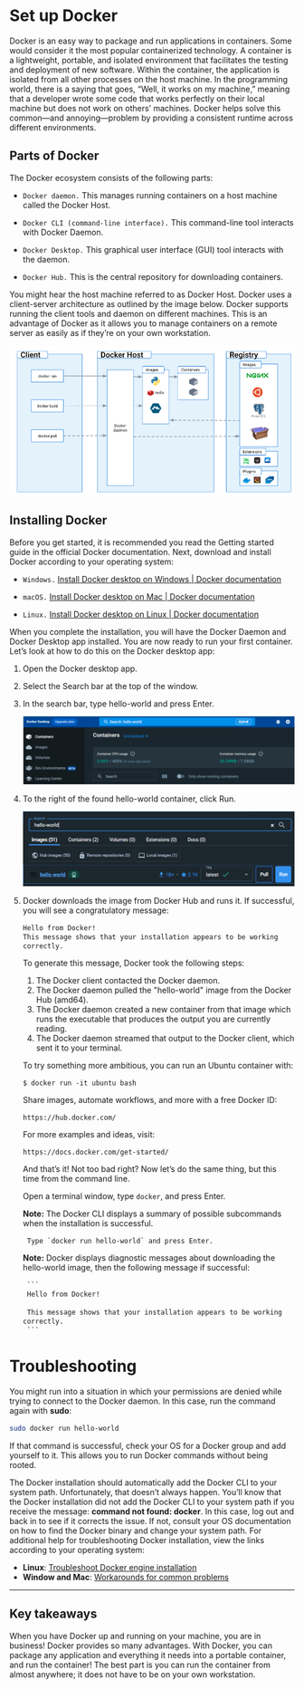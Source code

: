 # Set up Docker

Docker is an easy way to package and run applications in containers. Some would consider it the most popular containerized technology. A container is a lightweight, portable, and isolated environment that facilitates the testing and deployment of new software. Within the container, the application is isolated from all other processes on the host machine. In the programming world, there is a saying that goes, “Well, it works on my machine,” meaning that a developer wrote some code that works perfectly on their local machine but does not work on others’ machines. Docker helps solve this common—and annoying—problem by providing a consistent runtime across different environments.

## Parts of Docker 
The Docker ecosystem consists of the following parts:

- `Docker daemon.` This manages running containers on a host machine called the Docker Host.

- `Docker CLI (command-line interface).` This command-line tool interacts with Docker Daemon. 

- `Docker Desktop.` This graphical user interface (GUI) tool interacts with the daemon.

- `Docker Hub.` This is the central repository for downloading containers.

You might hear the host machine referred to as Docker Host. Docker uses a client-server architecture as outlined by the image below. Docker supports running the client tools and daemon on different machines. This is an advantage of Docker as it allows you to manage containers on a remote server as easily as if they’re on your own workstation. 

![alt text](image.png)

## Installing Docker 
Before you get started, it is recommended you read the 
Getting started guide in the official Docker documentation. Next, download and install Docker according to your operating system:

- `Windows.` [Install Docker desktop on Windows | Docker documentation](https://docs.docker.com/desktop/setup/install/windows-install/)

- `macOS.` [Install Docker desktop on Mac | Docker documentation](https://docs.docker.com/desktop/setup/install/mac-install/)

- `Linux.` [Install Docker desktop on Linux | Docker documentation](https://docs.docker.com/desktop/setup/install/linux/)

When you complete the installation, you will have the Docker Daemon and Docker Desktop app installed. You are now ready to run your first container. Let’s look at how to do this on the Docker desktop app:

1. Open the Docker desktop app.

2. Select the Search bar at the top of the window.

3. In the search bar, type hello-world and press Enter.

    ![alt text](image-1.png)

1. To the right of the found hello-world container, click Run.

    ![alt text](image-2.png)

1. Docker downloads the image from Docker Hub and runs it. If successful, you will see a congratulatory message:

    ```
    Hello from Docker!
    This message shows that your installation appears to be working correctly.
    ```

    To generate this message, Docker took the following steps:
    1. The Docker client contacted the Docker daemon.
    2. The Docker daemon pulled the "hello-world" image from the Docker Hub (amd64).
    3. The Docker daemon created a new container from that image which runs the executable that produces the output you are currently reading.
    4. The Docker daemon streamed that output to the Docker client, which sent it to your terminal.

    To try something more ambitious, you can run an Ubuntu container with:

    ```
    $ docker run -it ubuntu bash
    ```

    Share images, automate workflows, and more with a free Docker ID:
    ```	
    https://hub.docker.com/
    ```

    For more examples and ideas, visit:
    ```	
    https://docs.docker.com/get-started/
    ```

    And that’s it! Not too bad right? Now let’s do the same thing, but this time from the command line.

    Open a terminal window, type `docker`, and press Enter.

    **Note:** The Docker CLI displays a summary of possible subcommands when the installation is successful.

        Type `docker run hello-world` and press Enter.

    **Note:** Docker displays diagnostic messages about downloading the hello-world image, then the following message if successful:

        ```	
        Hello from Docker!

        This message shows that your installation appears to be working correctly.
        ```

# Troubleshooting

You might run into a situation in which your permissions are denied while trying to connect to the Docker daemon. In this case, run the command again with **sudo**:

```bash
sudo docker run hello-world
```

If that command is successful, check your OS for a Docker group and add yourself to it. This allows you to run Docker commands without being rooted.

The Docker installation should automatically add the Docker CLI to your system path. Unfortunately, that doesn’t always happen. You’ll know that the Docker installation did not add the Docker CLI to your system path if you receive the message: **command not found: docker**. In this case, log out and back in to see if it corrects the issue. If not, consult your OS documentation on how to find the Docker binary and change your system path. For additional help for troubleshooting Docker installation, view the links according to your operating system:

- **Linux**: [Troubleshoot Docker engine installation](https://docs.docker.com/engine/install/linux-postinstall/)
- **Window and Mac**: [Workarounds for common problems](https://docs.docker.com/docker-for-mac/troubleshoot/)

---

## Key takeaways

When you have Docker up and running on your machine, you are in business! Docker provides so many advantages. With Docker, you can package any application and everything it needs into a portable container, and run the container! The best part is you can run the container from almost anywhere; it does not have to be on your own workstation.
